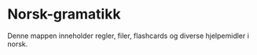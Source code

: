 # Norsk-gramatikk
Denne mappen inneholder regler, filer, flashcards og diverse hjelpemidler i norsk. 
